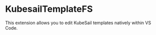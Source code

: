 # KubesailTemplateFS

This extension allows you to edit KubeSail templates natively within VS Code.
